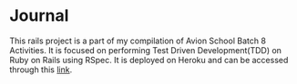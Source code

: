 # Journal

This rails project is a part of my compilation of Avion School Batch 8 Activities. It is focused on performing Test Driven Development(TDD) on Ruby on Rails using RSpec. It is deployed on Heroku and can be accessed through this [link]().

<!-- # README

This README would normally document whatever steps are necessary to get the
application up and running.

Things you may want to cover:

* Ruby version

* System dependencies

* Configuration

* Database creation

* Database initialization

* How to run the test suite

* Services (job queues, cache servers, search engines, etc.)

* Deployment instructions

* ... -->
